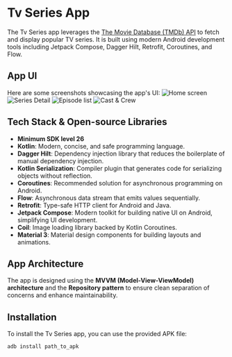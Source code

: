 # Tv Series App

The Tv Series app leverages the [The Movie Database (TMDb) API](https://www.themoviedb.org/documentation/api) to fetch and display popular TV series. It is built using modern Android development tools including Jetpack Compose, Dagger Hilt, Retrofit, Coroutines, and Flow.

## App UI

Here are some screenshots showcasing the app's UI:
![Home screen](/assets/home.png)
![Series Detail](/assets/Series_Details_1.png)
![Episode list](/assets/Series_Details_2.png)
![Cast & Crew](/assets/Series_Details_3.png)


## Tech Stack & Open-source Libraries

- **Minimum SDK level 26**
- **Kotlin**: Modern, concise, and safe programming language.
- **Dagger Hilt**: Dependency injection library that reduces the boilerplate of manual dependency injection.
- **Kotlin Serialization**: Compiler plugin that generates code for serializing objects without reflection.
- **Coroutines**: Recommended solution for asynchronous programming on Android.
- **Flow**: Asynchronous data stream that emits values sequentially.
- **Retrofit**: Type-safe HTTP client for Android and Java.
- **Jetpack Compose**: Modern toolkit for building native UI on Android, simplifying UI development.
- **Coil**: Image loading library backed by Kotlin Coroutines.
- **Material 3**: Material design components for building layouts and animations.

## App Architecture

The app is designed using the **MVVM (Model-View-ViewModel) architecture** and the **Repository pattern** to ensure clean separation of concerns and enhance maintainability.

## Installation

To install the Tv Series app, you can use the provided APK file:

```bash
adb install path_to_apk
